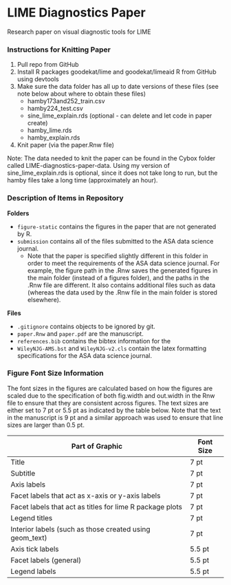 # LIME Diagnostics Paper

Research paper on visual diagnostic tools for LIME

### Instructions for Knitting Paper

1.  Pull repo from GitHub
2.  Install R packages goodekat/lime and goodekat/limeaid R from GitHub using devtools
3.  Make sure the data folder has all up to date versions of these files
    (see note below about where to obtain these files)
      - hamby173and252\_train.csv
      - hamby224\_test.csv
      - sine\_lime\_explain.rds (optional - can delete and let code in paper create)
      - hamby\_lime.rds
      - hamby\_explain.rds
4.  Knit paper (via the paper.Rnw file)

Note: The data needed to knit the paper can be found in the Cybox folder called LIME-diagnostics-paper-data. Using my version of sine\_lime\_explain.rds is optional, since it does not take long to run, but the hamby files take a long time (approximately an hour).

### Description of Items in Repository

**Folders**

- `figure-static` contains the figures in the paper that are not generated by R.
- `submission` contains all of the files submitted to the ASA data science journal.
  - Note that the paper is specified slightly different in this folder in order to meet the requirements of the ASA data science journal. For example, the figure path in the .Rnw saves the generated figures in the main folder (instead of a figures folder), and the paths in the .Rnw file are different. It also contains additional files such as data (whereas the data used by the .Rnw file in the main folder is stored elsewhere).

**Files**

- `.gitignore` contains objects to be ignored by git.
- `paper.Rnw` and `paper.pdf` are the manuscript.
- `references.bib` contains the bibtex information for the 
- `WileyNJG-AMS.bst` and `WileyNJG-v2.cls` contain the latex formatting specifications for the ASA data science journal.

### Figure Font Size Information

The font sizes in the figures are calculated based on how the figures are scaled due to the specification of both fig.width and out.width in the Rnw file to ensure that they are consistent across figures. The text sizes are either set to 7 pt or 5.5 pt as indicated by the table below. Note that the text in the manuscript is 9 pt and a similar approach was used to ensure that line sizes are larger than 0.5 pt.

| Part of Graphic | Font Size |
| --------------- | --------- | 
| Title | 7 pt |
| Subtitle | 7 pt |
| Axis labels | 7 pt |
| Facet labels that act as x-axis or y-axis labels | 7 pt |
| Facet labels that act as titles for lime R package plots | 7 pt |
| Legend titles | 7 pt |
| Interior labels (such as those created using geom_text) | 7 pt |
| Axis tick labels | 5.5 pt |
| Facet labels (general) | 5.5 pt |
| Legend labels | 5.5 pt |